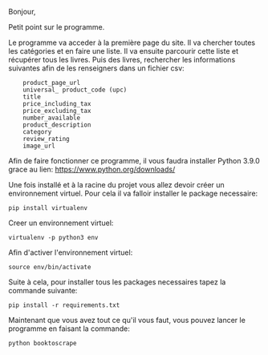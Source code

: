 Bonjour,

Petit point sur le programme.

Le programme va acceder à la première page du site. Il va chercher toutes les catégories et en faire une liste.
Il va ensuite parcourir cette liste et récupérer tous les livres.
Puis des livres, rechercher les informations suivantes afin de les renseigners dans un fichier csv:
```    
    product_page_url
    universal_ product_code (upc)
    title
    price_including_tax
    price_excluding_tax
    number_available
    product_description
    category
    review_rating
    image_url
```
Afin de faire fonctionner ce programme, il vous faudra installer Python 3.9.0 grace au lien: https://www.python.org/downloads/

Une fois installé et à la racine du projet vous allez devoir créer un environnement virtuel.
Pour cela il va falloir installer le package necessaire:

` pip install virtualenv `

Creer un environnement virtuel:

` virtualenv -p python3 env `

Afin d'activer l'environnement virtuel:

` source env/bin/activate `

Suite à cela, pour installer tous les packages necessaires tapez la commande suivante:

` pip install -r requirements.txt `

Maintenant que vous avez tout ce qu'il vous faut, vous pouvez lancer le programme en faisant la commande:

` python booktoscrape `
